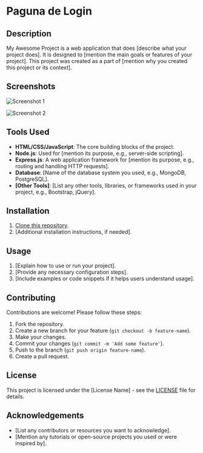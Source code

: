 # Paguna de Login


## Description

My Awesome Project is a web application that does [describe what your project does]. It is designed to [mention the main goals or features of your project]. This project was created as a part of [mention why you created this project or its context].

## Screenshots

![Screenshot 1](images/screenshot1.png)

![Screenshot 2](images/screenshot2.png)


## Tools Used

- **HTML/CSS/JavaScript**: The core building blocks of the project.
- **Node.js**: Used for [mention its purpose, e.g., server-side scripting].
- **Express.js**: A web application framework for [mention its purpose, e.g., routing and handling HTTP requests].
- **Database**: [Name of the database system you used, e.g., MongoDB, PostgreSQL].
- **[Other Tools]**: [List any other tools, libraries, or frameworks used in your project, e.g., Bootstrap, jQuery].

## Installation

1. [Clone this repository](https://github.com/your-username/your-project.git).
2. [Additional installation instructions, if needed].

## Usage

1. [Explain how to use or run your project].
2. [Provide any necessary configuration steps].
3. [Include examples or code snippets if it helps users understand usage].

## Contributing

Contributions are welcome! Please follow these steps:

1. Fork the repository.
2. Create a new branch for your feature (`git checkout -b feature-name`).
3. Make your changes.
4. Commit your changes (`git commit -m 'Add some feature'`).
5. Push to the branch (`git push origin feature-name`).
6. Create a pull request.

## License

This project is licensed under the [License Name] - see the [LICENSE](LICENSE) file for details.

## Acknowledgements

- [List any contributors or resources you want to acknowledge].
- [Mention any tutorials or open-source projects you used or were inspired by].

